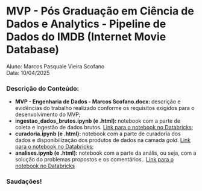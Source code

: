 # MVP - Pós Graduação em Ciência de Dados e Analytics - Pipeline de Dados do IMDB (Internet Movie Database)

Aluno: Marcos Pasquale Vieira Scofano<br/>
Data: 10/04/2025

<h3>Descrição do Conteúdo:</h3>
<ul>
  <li><strong>MVP - Engenharia de Dados - Marcos Scofano.docx:&nbsp;</strong>descrição e evidências do trabalho realizado conforme os requisitos exigidos para o desenvolvimento do MVP;</li>
  <li><strong>ingestao_dados_brutos.ipynb (e .html):&nbsp;</strong>notebook com a parte de coleta e ingestão de dados brutos. <a href="https://databricks-prod-cloudfront.cloud.databricks.com/public/4027ec902e239c93eaaa8714f173bcfc/3233023495223973/2948139154700146/8931970305140368/latest.html" target="_BLANK">Link para o notebook no Databricks</a>;</li>
  <li><strong>curadoria.ipynb (e .html):&nbsp;</strong>notebook com a parte de curadoria dos dados e disponibilização dos produtos de dados na camada <i>gold</i>. <a href="https://databricks-prod-cloudfront.cloud.databricks.com/public/4027ec902e239c93eaaa8714f173bcfc/3233023495223973/1170786666900035/8931970305140368/latest.html" target="_BLANK">Link para o notebook no Databricks</a>;</li>
  <li><strong>analises.ipynb (e .html):&nbsp;</strong>notebook com a parte da anális, ou seja, com a solução do problemas propostos e os comentários.. <a href="https://databricks-prod-cloudfront.cloud.databricks.com/public/4027ec902e239c93eaaa8714f173bcfc/3233023495223973/1515656059440673/8931970305140368/latest.html" target="_BLANK">Link para o notebook no Databricks</a></li>
</ul>
<h3>Saudações!</h3>

